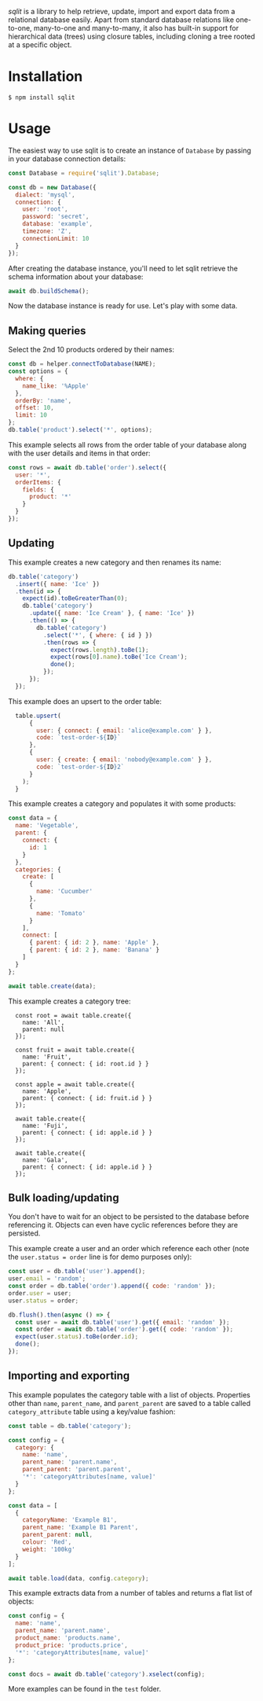 _sqlit_ is a library to help retrieve, update, import and export data from a relational database easily. Apart from standard database relations like one-to-one, many-to-one and many-to-many, it also has built-in support for hierarchical data (trees) using closure tables, including cloning a tree rooted at a specific object.

# Installation

`$ npm install sqlit`

# Usage

The easiest way to use sqlit is to create an instance of `Database` by passing in your database connection details:

```js
const Database = require('sqlit').Database;

const db = new Database({
  dialect: 'mysql',
  connection: {
    user: 'root',
    password: 'secret',
    database: 'example',
    timezone: 'Z',
    connectionLimit: 10
  }
});
```

After creating the database instance, you'll need to let sqlit retrieve the schema information about your database:

```js
await db.buildSchema();
```

Now the database instance is ready for use. Let's play with some data.

## Making queries

Select the 2nd 10 products ordered by their names:

```js
const db = helper.connectToDatabase(NAME);
const options = {
  where: {
    name_like: '%Apple'
  },
  orderBy: 'name',
  offset: 10,
  limit: 10
};
db.table('product').select('*', options);
```

This example selects all rows from the order table of your database along with the user details and items in that order:

```js
const rows = await db.table('order').select({
  user: '*',
  orderItems: {
    fields: {
      product: '*'
    }
  }
});
```

## Updating

This example creates a new category and then renames its name:

```js
db.table('category')
  .insert({ name: 'Ice' })
  .then(id => {
    expect(id).toBeGreaterThan(0);
    db.table('category')
      .update({ name: 'Ice Cream' }, { name: 'Ice' })
      .then(() => {
        db.table('category')
          .select('*', { where: { id } })
          .then(rows => {
            expect(rows.length).toBe(1);
            expect(rows[0].name).toBe('Ice Cream');
            done();
          });
      });
  });
```

This example does an upsert to the order table:

```js
  table.upsert(
      {
        user: { connect: { email: 'alice@example.com' } },
        code: `test-order-${ID}`
      },
      {
        user: { create: { email: 'nobody@example.com' } },
        code: `test-order-${ID}2`
      }
    );
  }
```

This example creates a category and populates it with some products:

```js
const data = {
  name: 'Vegetable',
  parent: {
    connect: {
      id: 1
    }
  },
  categories: {
    create: [
      {
        name: 'Cucumber'
      },
      {
        name: 'Tomato'
      }
    ],
    connect: [
      { parent: { id: 2 }, name: 'Apple' },
      { parent: { id: 2 }, name: 'Banana' }
    ]
  }
};

await table.create(data);
```

This example creates a category tree:

```
  const root = await table.create({
    name: 'All',
    parent: null
  });

  const fruit = await table.create({
    name: 'Fruit',
    parent: { connect: { id: root.id } }
  });

  const apple = await table.create({
    name: 'Apple',
    parent: { connect: { id: fruit.id } }
  });

  await table.create({
    name: 'Fuji',
    parent: { connect: { id: apple.id } }
  });

  await table.create({
    name: 'Gala',
    parent: { connect: { id: apple.id } }
  });
```

## Bulk loading/updating

You don't have to wait for an object to be persisted to the database before referencing it. Objects can even have cyclic references before they are persisted.

This example create a user and an order which reference each other (note the `user.status = order` line is for demo purposes only):

```js
const user = db.table('user').append();
user.email = 'random';
const order = db.table('order').append({ code: 'random' });
order.user = user;
user.status = order;

db.flush().then(async () => {
  const user = await db.table('user').get({ email: 'random' });
  const order = await db.table('order').get({ code: 'random' });
  expect(user.status).toBe(order.id);
  done();
});
```

## Importing and exporting

This example populates the category table with a list of objects. Properties other than `name`, `parent_name`, and `parent_parent` are saved to a table called `category_attribute` table using a key/value fashion:

```js
const table = db.table('category');

const config = {
  category: {
    name: 'name',
    parent_name: 'parent.name',
    parent_parent: 'parent.parent',
    '*': 'categoryAttributes[name, value]'
  }
};

const data = [
  {
    categoryName: 'Example B1',
    parent_name: 'Example B1 Parent',
    parent_parent: null,
    colour: 'Red',
    weight: '100kg'
  }
];

await table.load(data, config.category);
```

This example extracts data from a number of tables and returns a flat list of objects:

```js
const config = {
  name: 'name',
  parent_name: 'parent.name',
  product_name: 'products.name',
  product_price: 'products.price',
  '*': 'categoryAttributes[name, value]'
};

const docs = await db.table('category').xselect(config);
```

More examples can be found in the `test` folder.
